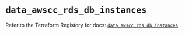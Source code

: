 # `data_awscc_rds_db_instances`

Refer to the Terraform Registory for docs: [`data_awscc_rds_db_instances`](https://registry.terraform.io/providers/hashicorp/awscc/0.70.0/docs/data-sources/rds_db_instances).
